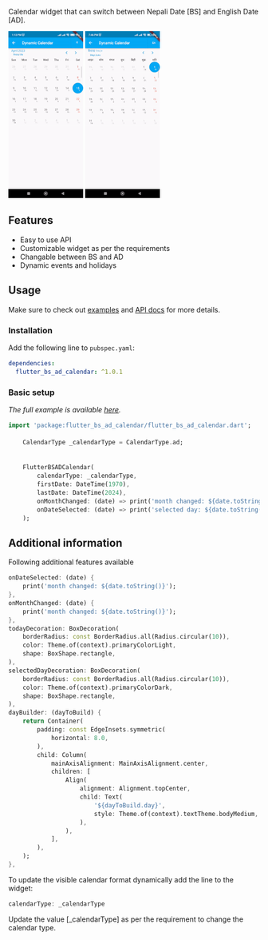 
Calendar widget that can switch between Nepali Date [BS] and English Date [AD].

![Image](screenshot1.gif)   ![Image](screenshot2.gif)


## Features

* Easy to use API
* Customizable widget as per the requirements
* Changable between BS and AD
* Dynamic events and holidays

## Usage

Make sure to check out [examples](https://github.com/BwesShr/flutter_bs_ad_calendar/blob/main/example) and [API docs](https://pub.dev/documentation/flutter_bs_ad_calendar/latest/) for more details.
### Installation

Add the following line to `pubspec.yaml`:

```yaml
dependencies:
  flutter_bs_ad_calendar: ^1.0.1
```

### Basic setup

*The full example is available [here](https://github.com/BwesShr/flutter_bs_ad_calendar/blob/main/example/lib/main.dart).*

```dart
import 'package:flutter_bs_ad_calendar/flutter_bs_ad_calendar.dart';

    CalendarType _calendarType = CalendarType.ad;


    FlutterBSADCalendar(
        calendarType: _calendarType,
        firstDate: DateTime(1970),
        lastDate: DateTime(2024),
        onMonthChanged: (date) => print('month changed: ${date.toString()}'),
        onDateSelected: (date) => print('selected day: ${date.toString()}'),
    );
```

## Additional information

Following additional features available

```dart
onDateSelected: (date) {
    print('month changed: ${date.toString()}');
},
onMonthChanged: (date) {
    print('month changed: ${date.toString()}');
},
todayDecoration: BoxDecoration(
    borderRadius: const BorderRadius.all(Radius.circular(10)),
    color: Theme.of(context).primaryColorLight,
    shape: BoxShape.rectangle,
),
selectedDayDecoration: BoxDecoration(
    borderRadius: const BorderRadius.all(Radius.circular(10)),
    color: Theme.of(context).primaryColorDark,
    shape: BoxShape.rectangle,
),
dayBuilder: (dayToBuild) {
    return Container(
        padding: const EdgeInsets.symmetric(
            horizontal: 8.0,
        ),
        child: Column(
            mainAxisAlignment: MainAxisAlignment.center,
            children: [
                Align(
                    alignment: Alignment.topCenter,
                    child: Text(
                        '${dayToBuild.day}',
                        style: Theme.of(context).textTheme.bodyMedium,
                    ),
                ),
            ],
        ),
    );
},
```

To update the visible calendar format dynamically add the line to the widget:

```dart
calendarType: _calendarType
```

Update the value [_calendarType] as per the requirement to change the calendar type.
